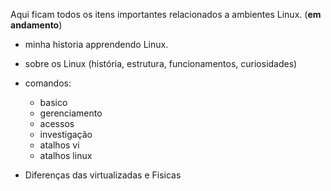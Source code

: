 Aqui ficam todos os itens importantes relacionados a ambientes Linux. (**em andamento**)

- minha historia apprendendo Linux.
  
- sobre os Linux (história, estrutura, funcionamentos, curiosidades)
  
- comandos:
    - basico
    - gerenciamento
    - acessos
    - investigação
    - atalhos vi
    - atalhos linux
 
- Diferenças das virtualizadas e Fisicas
